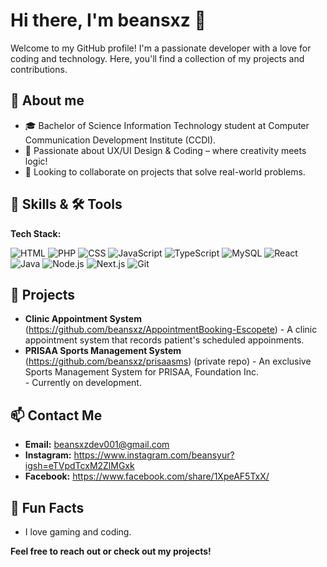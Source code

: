 # <strong>Hi there, I'm beansxz 👋</strong>

Welcome to my GitHub profile! I'm a passionate developer with a love for coding and technology. Here, you'll find a collection of my projects and contributions.

## <strong>💬 About me</strong>
- 🎓 Bachelor of Science Information Technology student at Computer Communication Development Institute (CCDI).
- 🎨 Passionate about UX/UI Design & Coding – where creativity meets logic!
- 👯 Looking to collaborate on projects that solve real-world problems.

## <strong>🚀 Skills & 🛠️ Tools</strong>
<strong>Tech Stack:</strong> 

![HTML](https://img.shields.io/badge/-HTML-E34F26?logo=html5&logoColor=white&style=flat-square)
![PHP](https://img.shields.io/badge/-PHP-777BB4?logo=php&logoColor=white&style=flat-square)
![CSS](https://img.shields.io/badge/-CSS-1572B6?logo=css3&logoColor=white&style=flat-square)
![JavaScript](https://img.shields.io/badge/-JavaScript-F7DF1E?logo=javascript&logoColor=black&style=flat-square)
![TypeScript](https://img.shields.io/badge/-TypeScript-3178C6?logo=typescript&logoColor=white&style=flat-square) 
![MySQL](https://img.shields.io/badge/-MySQL-4479A1?logo=mysql&logoColor=white&style=flat-square)
![React](https://img.shields.io/badge/-React-61DAFB?logo=react&logoColor=black&style=flat-square)
![Java](https://img.shields.io/badge/-Java-007396?logo=java&logoColor=white&style=flat-square)
![Node.js](https://img.shields.io/badge/-Node.js-339933?logo=node.js&logoColor=white&style=flat-square)
![Next.js](https://img.shields.io/badge/-Next.js-000000?logo=next.js&logoColor=white&style=flat-square)
![Git](https://img.shields.io/badge/-Git-F05032?logo=git&logoColor=white&style=flat-square)


## <strong>🌟 Projects</strong>
- <strong>Clinic Appointment System</strong> (https://github.com/beansxz/AppointmentBooking-Escopete) - A clinic appointment system that records patient's scheduled appoinments.
- <strong>PRISAA Sports Management System</strong> (https://github.com/beansxz/prisaasms) (private repo) - An exclusive Sports Management System for PRISAA, Foundation Inc. <br> - Currently on development.

## <strong>📫 Contact Me</strong>
- <strong>Email:</strong> beansxzdev001@gmail.com
- <strong>Instagram:</strong> https://www.instagram.com/beansyur?igsh=eTVpdTcxM2ZlMGxk
- <strong>Facebook:</strong> https://www.facebook.com/share/1XpeAF5TxX/

## <strong>🎉 Fun Facts</strong>
- I love gaming and coding.

<strong>Feel free to reach out or check out my projects!</strong>
